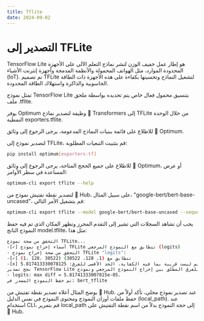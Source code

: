 ```yaml
---
title: Tflite
date: 2024-09-02
---
```


# التصدير إلى TFLite

TensorFlow Lite هو إطار عمل خفيف الوزن لنشر نماذج التعلم الآلي على الأجهزة المحدودة الموارد، مثل الهواتف المحمولة والأنظمة المدمجة وأجهزة إنترنت الأشياء (IoT). تم تصميم TFLite لتشغيل النماذج وتحسينها بكفاءة على هذه الأجهزة ذات الطاقة الحاسوبية والذاكرة واستهلاك الطاقة المحدودة.

تمثل نموذج TensorFlow Lite بتنسيق محمول فعال خاص يتم تحديده بواسطة ملحق ملف .tflite.

يوفر Optimum وظيفة لتصدير نماذج 🤗 Transformers إلى TFLite من خلال الوحدة النمطية exporters.tflite.

للاطلاع على قائمة ببنيات النماذج المدعومة، يرجى الرجوع إلى وثائق 🤗 Optimum.

لتصدير نموذج إلى TFLite، قم بتثبيت التبعيات المطلوبة:

```bash
pip install optimum[exporters-tf]
```

للاطلاع على جميع الحجج المتاحة، يرجى الرجوع إلى وثائق 🤗 Optimum، أو عرض المساعدة في سطر الأوامر:

```bash
optimum-cli export tflite --help
```

لتصدير نقطة تفتيش نموذج من 🤗 Hub، على سبيل المثال، "google-bert/bert-base-uncased"، قم بتشغيل الأمر التالي:

```bash
optimum-cli export tflite --model google-bert/bert-base-uncased --sequence_length 128 bert_tflite/
```

يجب أن تشاهد السجلات التي تشير إلى التقدم المحرز وتظهر المكان الذي تم فيه حفظ النموذج الناتج model.tflite، مثل هذا:

```bash
التحقق من صحة نموذج TFLite...
-[✓] أسماء إخراج نموذج TFLite تتطابق مع النموذج المرجعي (logits)
- التحقق من صحة إخراج نموذج TFLite "logits":
-[✓] (1، 128، 30522) تتطابق مع (1، 128، 30522)
-[x] القيم ليست قريبة بما فيه الكفاية، الحد الأقصى للفرق: 5.817413330078125e-05 (atol: 1e-05)
نجح تصدير TensorFlow Lite مع التحذير: الحد الأقصى للفرق المطلق بين إخراج النموذج المرجعي ونموذج TFLite المصدر ليس ضمن التسامح المحدد 1e-05:
- logits: max diff = 5.81741333007815e-05.
تم حفظ النموذج المصدر في: bert_tflite
```

يوضح المثال أعلاه تصدير نقطة تفتيش من 🤗 Hub. عند تصدير نموذج محلي، تأكد أولاً من حفظ ملفات أوزان النموذج ومحتوى النموذج في نفس الدليل (local_path). عند استخدام CLI، قم بتمرير local_path إلى حجة النموذج بدلاً من اسم نقطة التفتيش على 🤗 Hub.